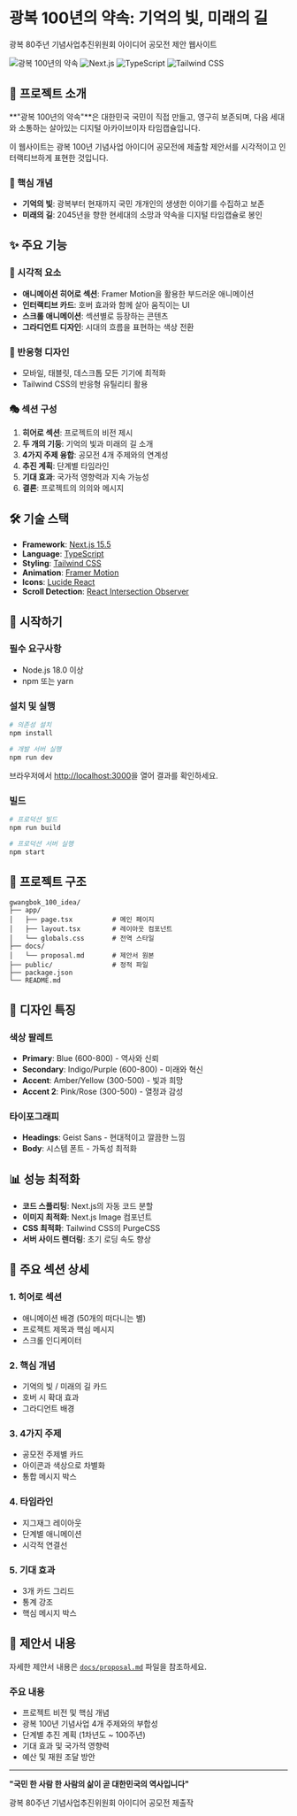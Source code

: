 # 광복 100년의 약속: 기억의 빛, 미래의 길

광복 80주년 기념사업추진위원회 아이디어 공모전 제안 웹사이트

![광복 100년의 약속](https://img.shields.io/badge/광복-100년의_약속-blue)
![Next.js](https://img.shields.io/badge/Next.js-15.5-black)
![TypeScript](https://img.shields.io/badge/TypeScript-5.0-blue)
![Tailwind CSS](https://img.shields.io/badge/Tailwind-3.0-38bdf8)

## 📖 프로젝트 소개

**"광복 100년의 약속"**은 대한민국 국민이 직접 만들고, 영구히 보존되며, 다음 세대와 소통하는 살아있는 디지털 아카이브이자 타임캡슐입니다.

이 웹사이트는 광복 100년 기념사업 아이디어 공모전에 제출할 제안서를 시각적이고 인터랙티브하게 표현한 것입니다.

### 🎯 핵심 개념

- **기억의 빛**: 광복부터 현재까지 국민 개개인의 생생한 이야기를 수집하고 보존
- **미래의 길**: 2045년을 향한 현세대의 소망과 약속을 디지털 타임캡슐로 봉인

## ✨ 주요 기능

### 🎨 시각적 요소
- **애니메이션 히어로 섹션**: Framer Motion을 활용한 부드러운 애니메이션
- **인터랙티브 카드**: 호버 효과와 함께 살아 움직이는 UI
- **스크롤 애니메이션**: 섹션별로 등장하는 콘텐츠
- **그라디언트 디자인**: 시대의 흐름을 표현하는 색상 전환

### 📱 반응형 디자인
- 모바일, 태블릿, 데스크톱 모든 기기에 최적화
- Tailwind CSS의 반응형 유틸리티 활용

### 🎭 섹션 구성
1. **히어로 섹션**: 프로젝트의 비전 제시
2. **두 개의 기둥**: 기억의 빛과 미래의 길 소개
3. **4가지 주제 융합**: 공모전 4개 주제와의 연계성
4. **추진 계획**: 단계별 타임라인
5. **기대 효과**: 국가적 영향력과 지속 가능성
6. **결론**: 프로젝트의 의의와 메시지

## 🛠️ 기술 스택

- **Framework**: [Next.js 15.5](https://nextjs.org/)
- **Language**: [TypeScript](https://www.typescriptlang.org/)
- **Styling**: [Tailwind CSS](https://tailwindcss.com/)
- **Animation**: [Framer Motion](https://www.framer.com/motion/)
- **Icons**: [Lucide React](https://lucide.dev/)
- **Scroll Detection**: [React Intersection Observer](https://github.com/thebuilder/react-intersection-observer)

## 🚀 시작하기

### 필수 요구사항

- Node.js 18.0 이상
- npm 또는 yarn

### 설치 및 실행

```bash
# 의존성 설치
npm install

# 개발 서버 실행
npm run dev
```

브라우저에서 [http://localhost:3000](http://localhost:3000)을 열어 결과를 확인하세요.

### 빌드

```bash
# 프로덕션 빌드
npm run build

# 프로덕션 서버 실행
npm start
```

## 📁 프로젝트 구조

```
gwangbok_100_idea/
├── app/
│   ├── page.tsx          # 메인 페이지
│   ├── layout.tsx        # 레이아웃 컴포넌트
│   └── globals.css       # 전역 스타일
├── docs/
│   └── proposal.md       # 제안서 원본
├── public/               # 정적 파일
├── package.json
└── README.md
```

## 🎨 디자인 특징

### 색상 팔레트
- **Primary**: Blue (600-800) - 역사와 신뢰
- **Secondary**: Indigo/Purple (600-800) - 미래와 혁신
- **Accent**: Amber/Yellow (300-500) - 빛과 희망
- **Accent 2**: Pink/Rose (300-500) - 열정과 감성

### 타이포그래피
- **Headings**: Geist Sans - 현대적이고 깔끔한 느낌
- **Body**: 시스템 폰트 - 가독성 최적화

## 📊 성능 최적화

- **코드 스플리팅**: Next.js의 자동 코드 분할
- **이미지 최적화**: Next.js Image 컴포넌트
- **CSS 최적화**: Tailwind CSS의 PurgeCSS
- **서버 사이드 렌더링**: 초기 로딩 속도 향상

## 🌟 주요 섹션 상세

### 1. 히어로 섹션
- 애니메이션 배경 (50개의 떠다니는 별)
- 프로젝트 제목과 핵심 메시지
- 스크롤 인디케이터

### 2. 핵심 개념
- 기억의 빛 / 미래의 길 카드
- 호버 시 확대 효과
- 그라디언트 배경

### 3. 4가지 주제
- 공모전 주제별 카드
- 아이콘과 색상으로 차별화
- 통합 메시지 박스

### 4. 타임라인
- 지그재그 레이아웃
- 단계별 애니메이션
- 시각적 연결선

### 5. 기대 효과
- 3개 카드 그리드
- 통계 강조
- 핵심 메시지 박스

## 📝 제안서 내용

자세한 제안서 내용은 [`docs/proposal.md`](./docs/proposal.md) 파일을 참조하세요.

### 주요 내용
- 프로젝트 비전 및 핵심 개념
- 광복 100년 기념사업 4개 주제와의 부합성
- 단계별 추진 계획 (1차년도 ~ 100주년)
- 기대 효과 및 국가적 영향력
- 예산 및 재원 조달 방안

---

**"국민 한 사람 한 사람의 삶이 곧 대한민국의 역사입니다"**

광복 80주년 기념사업추진위원회 아이디어 공모전 제출작
